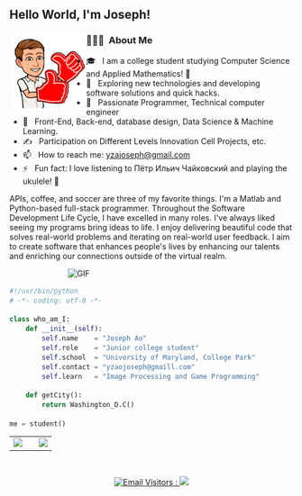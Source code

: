 <!--
**killerfrost22/killerfrost22** is a ✨ _special_ ✨ repository because its `README.md` (this file) appears on your GitHub profile.

Here are some ideas to get you started:

- 🔭 I’m currently working on ...
- 🌱 I’m currently learning ...
- 👯 I’m looking to collaborate on ...
- 🤔 I’m looking for help with ...
- 💬 Ask me about ...
- 📫 How to reach me: ...
- 😄 Pronouns: ...
- ⚡ Fun fact: ...
-->


<h2>Hello World, I'm Joseph!</h2>

<!-- About me image -->
<img src='https://github.com/Wandrys-dev/Wandrys-dev/blob/main/pointme.png' align='left' width='27%'>

<h3> 👨🏻‍💻 &nbsp;About Me  </h3>


- 🎓 &nbsp; I am a college student studying Computer Science and Applied Mathematics! 🐺
- 🤔 &nbsp; Exploring new technologies and developing software solutions and quick hacks.
- 💼 &nbsp; Passionate Programmer, Technical computer engineer
- 🌱 &nbsp; Front-End, Back-end, database design, Data Science & Machine Learning.
- ✍️ &nbsp; Participation on Different Levels Innovation Cell Projects, etc.
- 📫 &nbsp; How to reach me: yzajoseph@gmail.com 
- ⚡ &nbsp; Fun fact: I love listening to Пётр Ильич Чайковский and playing the ukulele! 🎸



APIs, coffee, and soccer are three of my favorite things. I'm a Matlab and Python-based full-stack programmer. Throughout the Software Development Life Cycle, I have excelled in many roles. I've always liked seeing my programs bring ideas to life. I enjoy delivering beautiful code that solves real-world problems and iterating on real-world user feedback. I aim to create software that enhances people's lives by enhancing our talents and enriching our connections outside of the virtual realm.


<img align="right" width="400" alt="GIF" src="https://blog.cloudlayer.io/content/images/2020/12/coding-freak.gif"/>

<br/>


```python
#!/usr/bin/python
# -*- coding: utf-8 -*-

class who_am_I:
    def __init__(self):
        self.name    = "Joseph Ao"
        self.role    = "Junior college student"
        self.school  = "University of Maryland, College Park"
        self.contact = "yzaojoseph@gmaill.com"
        self.learn   = "Image Processing and Game Programming"
    
    def getCity():
        return Washington_D.C()

me = student()
```

<!-- ## Languages and Tools that I use

- <img align="left" alt="MATLAB" width="22px" src="https://upload.wikimedia.org/wikipedia/commons/2/21/Matlab_Logo.png" />  **MATLAB**
- <img align="left" alt="Python" width="22px" src="https://raw.githubusercontent.com/github/explore/80688e429a7d4ef2fca1e82350fe8e3517d3494d/topics/python/python.png" />  **Python**
- <img align="left" alt="HTML" width="22px" src="https://raw.githubusercontent.com/devicons/devicon/master/icons/html5/html5-original-wordmark.svg" />  **HTML**
- <img align="left" alt="HTML" width="22px" src="https://logo.letskhabar.com//img/?tool=css" />  **CSS**
- <img align="left" alt="MySQL" width="22px" src="https://img.icons8.com/fluent/2x/mysql-logo.png" alt="mysql" />  **MySQL**
- <img align="left" alt="SQL" width="22px" src="https://image.flaticon.com/icons/png/128/2772/2772128.png" />  **SQL**
- <img align="left" alt="PostgreSql" width="22px" src="https://img.icons8.com/color/2x/postgreesql.png" />  **PostgreSql**
- <img align="left" alt="Jupyter Notebook" width="22px" src="https://www.vectorlogo.zone/logos/jupyter/jupyter-icon.svg" /> **Jupyter NoteBook**
- <img align="left" alt="Google Colab" width="22px" src="https://logo.letskhabar.com/img/?tool=google_cloud" /> **Google Colab**
- <img align="left" alt="Git" width="22px" src="https://logo.letskhabar.com/img/?tool=git" /> **Git**
- <img align="left" alt="GitHub" width="22px" src="https://logo.letskhabar.com/img/?tool=github" /> **GitHub**
- <img align="left" alt="Markdown" width="22px" src="https://simpleicons.org/icons/markdown.svg" /> **Markdown**
- <img align="left" alt="Atom" width="22px" src="https://simpleicons.org/icons/atom.svg" />  **Atom**
- <img align="left" alt="R" width="22px" src="https://img.shields.io/badge/R-3776AB?style=flat-square&logo=r&logoColor=white"/>  **R**
- <img align="left" alt="LaTeX" width="22px" src="https://simpleicons.org/icons/latex.svg"/>  **LaTeX**
- <img align="left" alt="Visual Studio" width="22px" src="https://cdn.jsdelivr.net/npm/simple-icons@v3/icons/visualstudio.svg"/>  **Visual Studio** -->

<table width="100%"> 
  <tr>
    <td width="60%">
      <img src="https://github-readme-stats.vercel.app/api?username=killerfrost22&show_icons=true&theme=algolia">
    </td>
    <td width="40%">
      <img src="https://github-readme-stats-eight-theta.vercel.app/api/top-langs/?username=killerfrost22&layout=compact&langs_count=8&theme=algolia">
    </td>
    <!-- <td width="30%">
      <img src="https://github-readme-stats.vercel.app/api/top-langs?username=killerfrost22&amp;langs_count=8&amp;theme=algolia">
    </td> -->
  </tr>
</table>

<br/>

<p align="center">
<a href="mailto:yzaojoseph@gmail.com"><img alt="Email" src="https://img.shields.io/badge/Email-yzaojoseph@gmail.com-blue?style=flat-square&logo=gmail">  Visitors : <img src="https://profile-counter.glitch.me/killerfrost22/count.svg" /></a>
</p>



